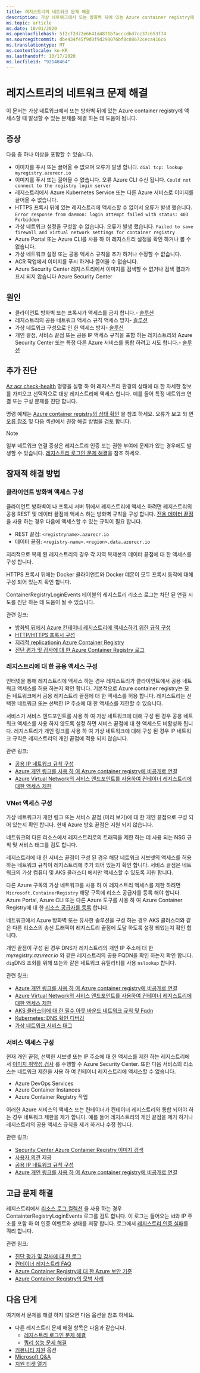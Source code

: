 ```yaml
---
title: 레지스트리의 네트워크 문제 해결
description: 가상 네트워크에서 또는 방화벽 뒤에 있는 Azure container registry에 액세스할 때 발생 하는 일반적인 문제에 대 한 증상, 원인 및 해결 방법
ms.topic: article
ms.date: 10/01/2020
ms.openlocfilehash: 5f2cf2d72e6641d4871b7acccdbd7cc37c653f74
ms.sourcegitcommit: dbe434f45f9d0f9d298076bf8c08672ceca416c6
ms.translationtype: MT
ms.contentlocale: ko-KR
ms.lasthandoff: 10/17/2020
ms.locfileid: "92148464"
---
```

# <a name="troubleshoot-network-issues-with-registry"></a>레지스트리의 네트워크 문제 해결

이 문서는 가상 네트워크에서 또는 방화벽 뒤에 있는 Azure container registry에 액세스할 때 발생할 수 있는 문제를 해결 하는 데 도움이 됩니다. 

## <a name="symptoms"></a>증상

다음 중 하나 이상을 포함할 수 있습니다.

* 이미지를 푸시 또는 끌어올 수 없으며 오류가 발생 합니다. `dial tcp: lookup myregistry.azurecr.io`
* 이미지를 푸시 또는 끌어올 수 없습니다. 오류 Azure CLI 수신 됩니다. `Could not connect to the registry login server`
* 레지스트리에서 Azure Kubernetes Service 또는 다른 Azure 서비스로 이미지를 끌어올 수 없습니다.
* HTTPS 프록시 뒤에 있는 레지스트리에 액세스할 수 없어서 오류가 발생 했습니다. `Error response from daemon: login attempt failed with status: 403 Forbidden`
* 가상 네트워크 설정을 구성할 수 없습니다. 오류가 발생 했습니다. `Failed to save firewall and virtual network settings for container registry`
* Azure Portal 또는 Azure CLI를 사용 하 여 레지스트리 설정을 확인 하거나 볼 수 없습니다.
* 가상 네트워크 설정 또는 공용 액세스 규칙을 추가 하거나 수정할 수 없습니다.
* ACR 작업에서 이미지를 푸시 하거나 끌어올 수 없습니다.
* Azure Security Center 레지스트리에서 이미지를 검색할 수 없거나 검색 결과가 표시 되지 않습니다 Azure Security Center

## <a name="causes"></a>원인

* 클라이언트 방화벽 또는 프록시가 액세스를 금지 합니다.- [솔루션](#configure-client-firewall-access)
* 레지스트리의 공용 네트워크 액세스 규칙 액세스 방지- [솔루션](#configure-public-access-to-registry)
* 가상 네트워크 구성으로 인 한 액세스 방지- [솔루션](#configure-vnet-access)
* 개인 끝점, 서비스 끝점 또는 공용 IP 액세스 규칙을 포함 하는 레지스트리와 Azure Security Center 또는 특정 다른 Azure 서비스를 통합 하려고 시도 합니다.- [솔루션](#configure-service-access)

## <a name="further-diagnosis"></a>추가 진단 

[Az acr check-health](/cli/azure/acr#az-acr-check-health) 명령을 실행 하 여 레지스트리 환경의 상태에 대 한 자세한 정보를 가져오고 선택적으로 대상 레지스트리에 액세스 합니다. 예를 들어 특정 네트워크 연결 또는 구성 문제를 진단 합니다. 

명령 예제는 [Azure container registry의 상태 확인](container-registry-check-health.md) 을 참조 하세요. 오류가 보고 되 면 [오류 참조](container-registry-health-error-reference.md) 및 다음 섹션에서 권장 해결 방법을 검토 합니다.

> [!NOTE]
> 일부 네트워크 연결 증상은 레지스트리 인증 또는 권한 부여에 문제가 있는 경우에도 발생할 수 있습니다. [레지스트리 로그인 문제 해결](container-registry-troubleshoot-login.md)을 참조 하세요.

## <a name="potential-solutions"></a>잠재적 해결 방법

### <a name="configure-client-firewall-access"></a>클라이언트 방화벽 액세스 구성

클라이언트 방화벽이 나 프록시 서버 뒤에서 레지스트리에 액세스 하려면 레지스트리의 공용 REST 및 데이터 끝점에 액세스 하는 방화벽 규칙을 구성 합니다. [전용 데이터 끝점](container-registry-firewall-access-rules.md#enable-dedicated-data-endpoints) 을 사용 하는 경우 다음에 액세스할 수 있는 규칙이 필요 합니다.

* REST 끝점: `<registryname>.azurecr.io`
* 데이터 끝점: `<registry-name>.<region>.data.azurecr.io`

지리적으로 복제 된 레지스트리의 경우 각 지역 복제본의 데이터 끝점에 대 한 액세스를 구성 합니다.

HTTPS 프록시 뒤에는 Docker 클라이언트와 Docker 데몬이 모두 프록시 동작에 대해 구성 되어 있는지 확인 합니다.

ContainerRegistryLoginEvents 테이블의 레지스트리 리소스 로그는 차단 된 연결 시도를 진단 하는 데 도움이 될 수 있습니다.

관련 링크:

* [방화벽 뒤에서 Azure 컨테이너 레지스트리에 액세스하기 위한 규칙 구성](container-registry-firewall-access-rules.md)
* [HTTP/HTTPS 프록시 구성](https://docs.docker.com/config/daemon/systemd/#httphttps-proxy)
* [지리적 replicationin Azure Container Registry](container-registry-geo-replication.md)
* [진단 평가 및 감사에 대 한 Azure Container Registry 로그](container-registry-diagnostics-audit-logs.md)

### <a name="configure-public-access-to-registry"></a>레지스트리에 대 한 공용 액세스 구성

인터넷을 통해 레지스트리에 액세스 하는 경우 레지스트리가 클라이언트에서 공용 네트워크 액세스를 허용 하는지 확인 합니다. 기본적으로 Azure container registry는 모든 네트워크에서 공용 레지스트리 끝점에 대 한 액세스를 허용 합니다. 레지스트리는 선택한 네트워크 또는 선택한 IP 주소에 대 한 액세스를 제한할 수 있습니다. 

서비스가 서비스 엔드포인트를 사용 하 여 가상 네트워크에 대해 구성 된 경우 공용 네트워크 액세스를 사용 하지 않도록 설정 하면 서비스 끝점에 대 한 액세스도 비활성화 됩니다. 레지스트리가 개인 링크를 사용 하 여 가상 네트워크에 대해 구성 된 경우 IP 네트워크 규칙은 레지스트리의 개인 끝점에 적용 되지 않습니다. 

관련 링크:

* [공용 IP 네트워크 규칙 구성](container-registry-access-selected-networks.md)
* [Azure 개인 링크를 사용 하 여 Azure container registry에 비공개로 연결](container-registry-private-link.md)
* [Azure Virtual Network의 서비스 엔드포인트를 사용하여 컨테이너 레지스트리에 대한 액세스 제한](container-registry-vnet.md)


### <a name="configure-vnet-access"></a>VNet 액세스 구성

가상 네트워크가 개인 링크 또는 서비스 끝점 (미리 보기)에 대 한 개인 끝점으로 구성 되어 있는지 확인 합니다. 현재 Azure 방호 끝점은 지원 되지 않습니다.

네트워크의 다른 리소스에서 레지스트리로의 트래픽을 제한 하는 데 사용 되는 NSG 규칙 및 서비스 태그를 검토 합니다. 

레지스트리에 대 한 서비스 끝점이 구성 된 경우 해당 네트워크 서브넷의 액세스를 허용 하는 네트워크 규칙이 레지스트리에 추가 되어 있는지 확인 합니다. 서비스 끝점은 네트워크의 가상 컴퓨터 및 AKS 클러스터 에서만 액세스할 수 있도록 지원 합니다.

다른 Azure 구독의 가상 네트워크를 사용 하 여 레지스트리 액세스를 제한 하려면 `Microsoft.ContainerRegistry` 해당 구독에 리소스 공급자를 등록 해야 합니다. Azure Portal, Azure CLI 또는 다른 Azure 도구를 사용 하 여 Azure Container Registry에 대 한 [리소스 공급자를 등록](../azure-resource-manager/management/resource-providers-and-types.md) 합니다.

네트워크에서 Azure 방화벽 또는 유사한 솔루션을 구성 하는 경우 AKS 클러스터와 같은 다른 리소스의 송신 트래픽이 레지스트리 끝점에 도달 하도록 설정 되었는지 확인 합니다.

개인 끝점이 구성 된 경우 DNS가 레지스트리의 개인 IP 주소에 대 한 *myregistry.azurecr.io* 와 같은 레지스트리의 공용 FQDN을 확인 하는지 확인 합니다. `dig`DNS 조회를 위해 또는와 같은 네트워크 유틸리티를 사용 `nslookup` 합니다.

관련 링크:

* [Azure 개인 링크를 사용 하 여 Azure container registry에 비공개로 연결](container-registry-private-link.md)
* [Azure Virtual Network의 서비스 엔드포인트를 사용하여 컨테이너 레지스트리에 대한 액세스 제한](container-registry-vnet.md)
* [AKS 클러스터에 대 한 필수 아웃 바운드 네트워크 규칙 및 Fqdn](../aks/limit-egress-traffic.md#required-outbound-network-rules-and-fqdns-for-aks-clusters)
* [Kubernetes: DNS 확인 디버깅](https://kubernetes.io/docs/tasks/administer-cluster/dns-debugging-resolution/)
* [가상 네트워크 서비스 태그](../virtual-network/service-tags-overview.md)

### <a name="configure-service-access"></a>서비스 액세스 구성

현재 개인 끝점, 선택한 서브넷 또는 IP 주소에 대 한 액세스를 제한 하는 레지스트리에서 [이미지 취약성 검사](../security-center/defender-for-container-registries-introduction.md?bc=%252fazure%252fcontainer-registry%252fbreadcrumb%252ftoc.json&toc=%252fazure%252fcontainer-registry%252ftoc.json) 를 수행할 수 Azure Security Center. 또한 다음 서비스의 리소스는 네트워크 제한을 사용 하 여 컨테이너 레지스트리에 액세스할 수 없습니다.

* Azure DevOps Services 
* Azure Container Instances
* Azure Container Registry 작업

이러한 Azure 서비스의 액세스 또는 컨테이너가 컨테이너 레지스트리와 통합 되어야 하는 경우 네트워크 제한을 제거 합니다. 예를 들어 레지스트리의 개인 끝점을 제거 하거나 레지스트리의 공용 액세스 규칙을 제거 하거나 수정 합니다.

관련 링크:

* [Security Center Azure Container Registry 이미지 검색](../security-center/defender-for-container-registries-introduction.md)
* [사용자 의견](https://feedback.azure.com/forums/347535-azure-security-center/suggestions/41091577-enable-vulnerability-scanning-for-images-that-are) 제공
* [공용 IP 네트워크 규칙 구성](container-registry-access-selected-networks.md)
* [Azure 개인 링크를 사용 하 여 Azure container registry에 비공개로 연결](container-registry-private-link.md)


## <a name="advanced-troubleshooting"></a>고급 문제 해결

레지스트리에서 [리소스 로그 컬렉션](container-registry-diagnostics-audit-logs.md) 을 사용 하는 경우 ContainterRegistryLoginEvents 로그를 검토 합니다. 이 로그는 들어오는 id와 IP 주소를 포함 하 여 인증 이벤트와 상태를 저장 합니다. 로그에서 [레지스트리 인증 실패](container-registry-diagnostics-audit-logs.md#registry-authentication-failures)를 쿼리 합니다. 

관련 링크:

* [진단 평가 및 감사에 대 한 로그](container-registry-diagnostics-audit-logs.md)
* [컨테이너 레지스트리 FAQ](container-registry-faq.md)
* [Azure Container Registry에 대 한 Azure 보안 기준](security-baseline.md)
* [Azure Container Registry의 모범 사례](container-registry-best-practices.md)

## <a name="next-steps"></a>다음 단계

여기에서 문제를 해결 하지 않으면 다음 옵션을 참조 하세요.

* 다른 레지스트리 문제 해결 항목은 다음과 같습니다.
  * [레지스트리 로그인 문제 해결](container-registry-troubleshoot-login.md) 
  * [쿼리 성능 문제 해결](container-registry-troubleshoot-performance.md)
* [커뮤니티 지원](https://azure.microsoft.com/support/community/) 옵션
* [Microsoft Q&A](/answers/products/)
* [지원 티켓 열기](https://azure.microsoft.com/support/create-ticket/)